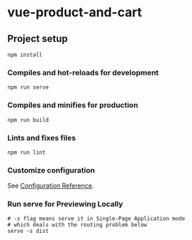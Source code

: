 # vue-product-and-cart

## Project setup
```
npm install
```

### Compiles and hot-reloads for development
```
npm run serve
```

### Compiles and minifies for production
```
npm run build
```

### Lints and fixes files
```
npm run lint
```

### Customize configuration
See [Configuration Reference](https://cli.vuejs.org/config/).


### Run serve for Previewing Locally 
```
# -s flag means serve it in Single-Page Application mode
# which deals with the routing problem below
serve -s dist
```

